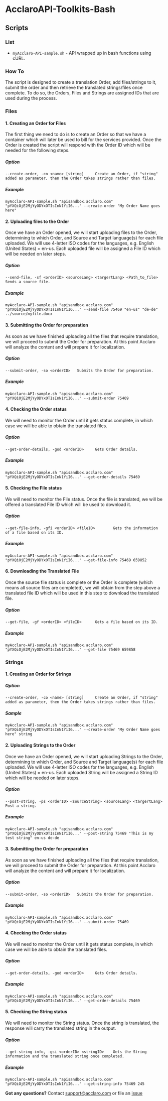 # AcclaroAPI-Toolkits-Bash
## Scripts
### List
* `myAcclaro-API-sample.sh` - API wrapped up in bash functions using cURL.
### How To
The script is designed to create a translation Order, add files/strings to it, submit the order and then retrieve the translated strings/files once complete. To do so, the Orders, Files and Strings are assigned IDs that are used during the process.
### Files
#### 1. Creating an Order for Files
The first thing we need to do is to create an Order so that we have a container which will later be used to bill for the services provided. Once the Order is created the script will respond with the Order ID which will be needed for the following steps.
##### Option
```
--create-order, -co <name> [string]     Create an Order, if "string" added as parameter, then the Order takes strings rather than files.
```
##### Example
```
myAcclaro-API-sample.sh "apisandbox.acclaro.com" "pYXQiOjE2MjYyODYxOTIsInN1YiI6..." --create-order "My Order Name goes here"
```
#### 2. Uploading files to the Order
Once we have an Order opened, we will start uploading files to the Order, determining to which Order, and Source and Target language(s) for each file uploaded. We will use 4-letter ISO codes for the languages, e.g. English (United States) = en-us. Each uploaded file will be assigned a File ID which will be needed on later steps. 
##### Option
```
--send-file, -sf <orderID> <sourceLang> <targertLang> <Path_to_file>    Sends a source file.
```
##### Example
```
myAcclaro-API-sample.sh "apisandbox.acclaro.com" "pYXQiOjE2MjYyODYxOTIsInN1YiI6..." --send-file 75469 "en-us" "de-de" ../source/myfile.docx
```
#### 3. Submitting the Order for preparation
As soon as we have finished uploading all the files that require translation, we will proceed to submit the Order for preparation. At this point Acclaro will analyze the content and will prepare it for localization. 
##### Option
```
--submit-order, -so <orderID>   Submits the Order for preparation.
```
##### Example
```
myAcclaro-API-sample.sh "apisandbox.acclaro.com" "pYXQiOjE2MjYyODYxOTIsInN1YiI6..." --submit-order 75469
```
#### 4. Checking the Order status
We will need to monitor the Order until it gets status complete, in which case we will be able to obtain the translated files. 
##### Option
```
--get-order-details, -god <orderID>     Gets Order details.
```
##### Example
```
myAcclaro-API-sample.sh "apisandbox.acclaro.com" "pYXQiOjE2MjYyODYxOTIsInN1YiI6..." --get-order-details 75469
```
#### 5. Checking the File status
We will need to monitor the File status. Once the file is translated, we will be offered a translated File ID which will be used to download it. 
##### Option
```
--get-file-info, -gfi <orderID> <fileID>        Gets the information of a file based on its ID.
```
##### Example
```
myAcclaro-API-sample.sh "apisandbox.acclaro.com" "pYXQiOjE2MjYyODYxOTIsInN1YiI6..." --get-file-info 75469 659852
```
#### 6. Downloading the Translated File
Once the source file status is complete or the Order is complete (which means all source files are completed), we will obtain from the step above a translated file ID which will be used in this step to download the translated file.
##### Option
```
--get-file, -gf <orderID> <fileID>      Gets a file based on its ID.
```
##### Example
```
myAcclaro-API-sample.sh "apisandbox.acclaro.com" "pYXQiOjE2MjYyODYxOTIsInN1YiI6..." --get-file 75469 659858
```
### Strings
#### 1. Creating an Order for Strings
##### Option
```
--create-order, -co <name> [string]     Create an Order, if "string" added as parameter, then the Order takes strings rather than files.
```
##### Sample
```
myAcclaro-API-sample.sh "apisandbox.acclaro.com" "pYXQiOjE2MjYyODYxOTIsInN1YiI6..." --create-order "My Order Name goes here" string
```
#### 2. Uploading Strings to the Order
Once we have an Order opened, we will start uploading Strings to the Order, determining to which Order, and Source and Target language(s) for each file uploaded. We will use 4-letter ISO codes for the languages, e.g. English (United States) = en-us. Each uploaded String will be assigned a String ID which will be needed on later steps. 
##### Option
```
--post-string, -ps <orderID> <sourceString> <sourceLang> <targertLang>  Post a string.
```
##### Example
```
myAcclaro-API-sample.sh "apisandbox.acclaro.com" "pYXQiOjE2MjYyODYxOTIsInN1YiI6..." --post-string 75469 "This is my test string" en-us de-de
```
#### 3. Submitting the Order for preparation
As soon as we have finished uploading all the files that require translation, we will proceed to submit the Order for preparation. At this point Acclaro will analyze the content and will prepare it for localization. 
##### Option
```
--submit-order, -so <orderID>   Submits the Order for preparation.
```
##### Example
```
myAcclaro-API-sample.sh "apisandbox.acclaro.com" "pYXQiOjE2MjYyODYxOTIsInN1YiI6..." --submit-order 75469
```
#### 4. Checking the Order status
We will need to monitor the Order until it gets status complete, in which case we will be able to obtain the translated files. 
##### Option
```
--get-order-details, -god <orderID>     Gets Order details.
```
##### Example
```
myAcclaro-API-sample.sh "apisandbox.acclaro.com" "pYXQiOjE2MjYyODYxOTIsInN1YiI6..." --get-order-details 75469
```
#### 5. Checking the String status
We will need to monitor the String status. Once the string is translated, the response will carry the translated string in the output. 
##### Option
```
--get-string-info, -gsi <orderID> <stringID>	Gets the String information and the translated string once completed.
```
##### Example
```
myAcclaro-API-sample.sh "apisandbox.acclaro.com" "pYXQiOjE2MjYyODYxOTIsInN1YiI6..." --get-string-info 75469 245
```

**Got any questions?** Contact support@acclaro.com or file an [issue](https://github.com/AcclaroInc/AcclaroAPI-Toolkits-Bash/issues/new)
